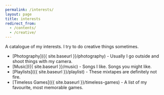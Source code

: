 ```yaml
---
permalink: /interests/
layout: page
title: interests
redirect_from:
  - /contents/
  - /creative/
---
```


A catalogue of my interests. I try to do creative things sometimes.

* [Photography]({{ site.baseurl }}/photography) - Usually I go outside and shoot things with my camera.
* [Music]({{ site.baseurl }}/music) - Songs I like. Songs you might like.
* [Playlists]({{ site.baseurl }}/playlist) - These mixtapes are definitely not fire.
* [Timeless Games]({{ site.baseurl }}/timeless-games) - A list of my favourite, most memorable games.
